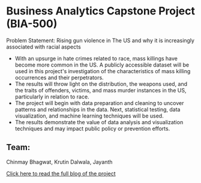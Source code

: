 # Business Analytics Capstone Project (BIA-500)

Problem Statement: Rising gun violence in The US and why it is increasingly associated with racial aspects

- With an upsurge in hate crimes related to race, mass killings have become more common in the US. A publicly accessible dataset will be used in this project's investigation of the characteristics of mass killing occurrences and their perpetrators.
- The results will throw light on the distribution, the weapons used, and the traits of offenders, victims, and mass murder instances in the US, particularly in relation to race. 
- The project will begin with data preparation and cleaning to uncover patterns and relationships in the data. Next, statistical testing, data visualization, and machine learning techniques will be used.
- The results demonstrate the value of data analysis and visualization techniques and may impact public policy or prevention efforts.

## Team:
Chinmay Bhagwat,
Krutin Dalwala,
Jayanth


[Click here to read the full blog of the project](https://medium.com/@cbhagwat_26146/rise-of-gun-violence-and-its-trends-in-usa-892eb70ecd12)
